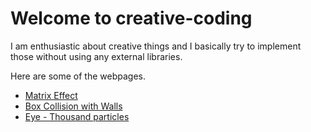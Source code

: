 # Welcome to creative-coding

I am enthusiastic about creative things and I basically try to implement those without using any external libraries.

Here are some of the webpages.

 - [Matrix Effect](https://geekyorion.github.io/creative-coding-raw-js/matrix-effect)
 - [Box Collision with Walls](https://geekyorion.github.io/creative-coding-raw-js/box-collide)
 - [Eye - Thousand particles](https://geekyorion.github.io/creative-coding-raw-js/rain-effect)

